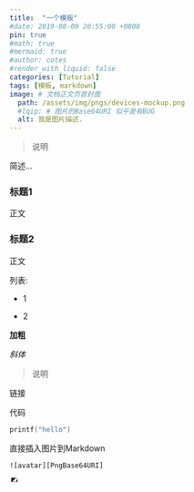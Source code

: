 ```yaml
---
title:  "一个模板"
#date: 2019-08-09 20:55:00 +0800
pin: true
#math: true
#mermaid: true
#author: cotes
#render_with_liquid: false
categories: [Tutorial]
tags: [模板, markdown]
image: # 文档正文页首封面
  path: /assets/img/pngs/devices-mockup.png
  #lqip: # 图片的Base64URI 似乎是有BUG
  alt: 我是图片描述.
---
```



> 说明


简述...

### 标题1

正文

### 标题2

正文


列表:

* 1

* 2

**加粗**


_斜体_


> 说明


链接 []()



代码

```cpp
printf("hello")
```


直接插入图片到Markdown

```
![avatar][PngBase64URI]
```

<!--预览-->
![随便][PngBase64URI]

[PngBase64URI]:data:image/webp;base64,UklGRpoAAABXRUJQVlA4WAoAAAAQAAAADwAABwAAQUxQSDIAAAARL0AmbZurmr57yyIiqE8oiG0bejIYEQTgqiDA9vqnsUSI6H+oAERp2HZ65qP/VIAWAFZQOCBCAAAA8AEAnQEqEAAIAAVAfCWkAALp8sF8rgRgAP7o9FDvMCkMde9PK7euH5M1m6VWoDXf2FkP3BqV0ZYbO6NA/VFIAAAA


<!--注释

用python计算base64:
def b64(file):
 import base64
 with open(file,'rb') as f:
  r = base64.b64encode(f.read())
  print(r)

b64(r"d:/1.png")
-->
